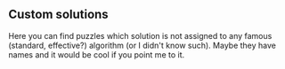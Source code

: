 ## Custom solutions

Here you can find puzzles which solution is not assigned to any famous
(standard, effective?) algorithm (or I didn't know such). Maybe they have names
and it would be cool if you point me to it.
